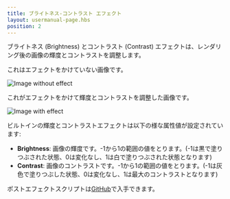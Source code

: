 ```yaml
---
title: ブライトネス-コントラスト エフェクト
layout: usermanual-page.hbs
position: 2
---
```


ブライトネス (Brightness) とコントラスト (Contrast) エフェクトは、レンダリング後の画像の輝度とコントラストを調整します。

これはエフェクトをかけていない画像です。

![Image without effect][1]

これがエフェクトをかけて輝度とコントラストを調整した画像です。

![Image with effect][2]

ビルトインの輝度とコントラストエフェクトは以下の様な属性値が設定されています:

* **Brightness**: 画像の輝度です。-1から1の範囲の値をとります。(-1は黒で塗りつぶされた状態、0は変化なし、1は白で塗りつぶされた状態となります)
* **Contrast**: 画像のコントラストです。-1から1の範囲の値をとります。(-1は灰色で塗りつぶした状態、0は変化なし、1は最大のコントラストとなります)

ポストエフェクトスクリプトは[GitHub][3]で入手できます。

[1]: /images/platform/posteffects/without_effects.png
[2]: /images/platform/posteffects/with_brightness_contrast.png
[3]: https://github.com/playcanvas/engine/blob/main/scripts/posteffects/posteffect-brightnesscontrast.js
